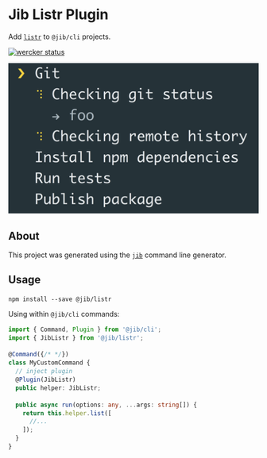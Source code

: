 # Jib Listr Plugin

Add [`listr`](https://www.npmjs.com/package/listr) to `@jib/cli` projects.

[![wercker status](https://app.wercker.com/status/cd7b90d39a30352c16ced5393564820c/s/master "wercker status")](https://app.wercker.com/project/byKey/cd7b90d39a30352c16ced5393564820c)

![listr](https://raw.githubusercontent.com/SamVerschueren/listr/HEAD/media/screenshot.gif)

## About

This project was generated using the [`jib`](https://www.npmjs.com/package/@jib/jib)
command line generator.

## Usage

```shell
npm install --save @jib/listr
```

Using within `@jib/cli` commands:

```typescript
import { Command, Plugin } from '@jib/cli';
import { JibListr } from '@jib/listr';

@Command({/* */})
class MyCustomCommand {
  // inject plugin
  @Plugin(JibListr)
  public helper: JibListr;

  public async run(options: any, ...args: string[]) {
    return this.helper.list([
      //...
    ]);
  }
}
```